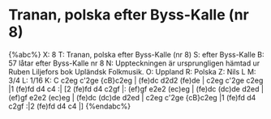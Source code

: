 # Tranan, polska efter Byss-Kalle (nr 8)

{%abc%}
X: 8
T: Tranan, polska efter Byss-Kalle (nr 8)
S: efter Byss-Kalle
B: 57 låtar efter Byss-Kalle nr 8
N: Uppteckningen är ursprungligen hämtad ur Ruben Liljefors bok Upländsk Folkmusik.
O: Uppland
R: Polska
Z: Nils L
M: 3/4
L: 1/16
K: C
c2eg c'2ge {cB}c2eg | (fe)dc d2d2 (fe)de | c2eg c'2ge c2eg |1 (fe)fd d4 c4 :|
[2 (fe)fd d4 c2gf |: (ef)gf e2e2 (ec)eg | (fe)dc (dc)de d2ed | (ef)gf e2e2 (ec)eg |
(fe)dc (dc)de d2ed | c2eg c'2ge {cB}c2eg |1 (fe)fd d4 c2gf :|2 (fe)fd d4 c4 |]
{%endabc%}

